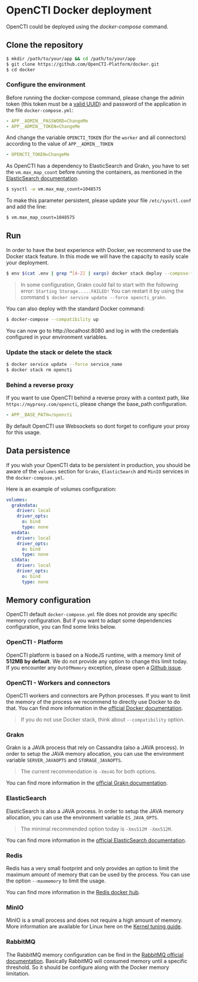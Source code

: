 # OpenCTI Docker deployment

OpenCTI could be deployed using the *docker-compose* command.

## Clone the repository

```bash
$ mkdir /path/to/your/app && cd /path/to/your/app
$ git clone https://github.com/OpenCTI-Platform/docker.git
$ cd docker
```

### Configure the environment

Before running the docker-compose command, please change the admin token (this token must be a [valid UUID](https://www.uuidgenerator.net/)) and password of the application in the file `docker-compose.yml`:

```yaml
- APP__ADMIN__PASSWORD=ChangeMe
- APP__ADMIN__TOKEN=ChangeMe
```

And change the variable `OPENCTI_TOKEN` (for the `worker` and all connectors) according to the value of `APP__ADMIN__TOKEN`

```yaml
- OPENCTI_TOKEN=ChangeMe
```

As OpenCTI has a dependency to ElasticSearch and Grakn, you have to set the `vm.max_map_count` before running the containers, as mentioned in the [ElasticSearch documentation](https://www.elastic.co/guide/en/elasticsearch/reference/current/docker.html#docker-cli-run-prod-mode).

```bash
$ sysctl -w vm.max_map_count=1048575
```

To make this parameter persistent, please update your file `/etc/sysctl.conf` and add the line:
```bash
$ vm.max_map_count=1048575
```

## Run

In order to have the best experience with Docker, we recommend to use the Docker stack feature. In this mode we will have the capacity to easily scale your deployment.

```bash
$ env $(cat .env | grep ^[A-Z] | xargs) docker stack deploy --compose-file docker-compose.yml opencti
```

> In some configuration, Grakn could fail to start with the following error: `Starting Storage.....FAILED!`
> You can restart it by using the command `$ docker service update --force opencti_grakn`.

You can also deploy with the standard Docker command:

```bash
$ docker-compose --compatibility up
```

You can now go to http://localhost:8080 and log in with the credentials configured in your environment variables.

### Update the stack or delete the stack

```bash
$ docker service update --force service_name
$ docker stack rm opencti
```

### Behind a reverse proxy

If you want to use OpenCTI behind a reverse proxy with a context path, like `https://myproxy.com/opencti`, please change the base_path configuration.

```yaml
- APP__BASE_PATH=/opencti
```
By default OpenCTI use Websockets so dont forget to configure your proxy for this usage.


## Data persistence

If you wish your OpenCTI data to be persistent in production, you should be aware of the  `volumes` section for `Grakn`, `ElasticSearch` and `MinIO` services in the `docker-compose.yml`.

Here is an example of volumes configuration:

```yaml
volumes:
  grakndata:
    driver: local
    driver_opts:
      o: bind
      type: none
  esdata:
    driver: local
    driver_opts:
      o: bind
      type: none
  s3data:
    driver: local
    driver_opts:
      o: bind
      type: none      
```

## Memory configuration

OpenCTI default `docker-compose.yml` file does not provide any specific memory configuration. But if you want to adapt some dependencies configuration, you can find some links below.

### OpenCTI - Platform

OpenCTI platform is based on a NodeJS runtime, with a memory limit of **512MB by default**. We do not provide any option to change this limit today. If you encounter any `OutOfMemory` exception, please open a [Github issue](https://github.com/OpenCTI-Platform/opencti/issues/new?assignees=&labels=&template=bug_report.md&title=).

### OpenCTI - Workers and connectors

OpenCTI workers and connectors are Python processes. If you want to limit the memory of the process we recommend to directly use Docker to do that. You can find more information in the [official Docker documentation](https://docs.docker.com/compose/compose-file/). 

> If you do not use Docker stack, think about `--compatibility` option.

### Grakn 

Grakn is a JAVA process that rely on Cassandra (also a JAVA process). In order to setup the JAVA memory allocation, you can use the environment variable `SERVER_JAVAOPTS` and `STORAGE_JAVAOPTS`. 

> The current recommendation is `-Xms4G` for both options.

You can find more information in the [official Grakn documentation](https://dev.grakn.ai/docs).

### ElasticSearch

ElasticSearch is also a JAVA process. In order to setup the JAVA memory allocation, you can use the environment variable `ES_JAVA_OPTS`. 

> The minimal recommended option today is `-Xms512M -Xmx512M`.

You can find more information in the [official ElasticSearch documentation](https://www.elastic.co/guide/en/elasticsearch/reference/current/docker.html).

### Redis

Redis has a very small footprint and only provides an option to limit the maximum amount of memory that can be used by the process. You can use the option `--maxmemory` to limit the usage. 

You can find more information in the [Redis docker hub](https://hub.docker.com/r/bitnami/redis/).

### MinIO

MinIO is a small process and does not require a high amount of memory. More information are available for Linux here on the [Kernel tuning guide](https://github.com/minio/minio/tree/master/docs/deployment/kernel-tuning).

### RabbitMQ

The RabbitMQ memory configuration can be find in the [RabbitMQ official documentation](https://www.rabbitmq.com/memory.html). Basically RabbitMQ will consumed memory until a specific threshold. So it should be configure along with the Docker memory limitation.